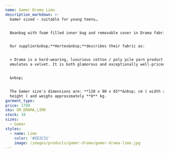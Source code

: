 ```yaml
---
name: Gamer Drama Limo
description_markdown: >-
  Gamer sized - suitable for young teens…


  Beanbag with foam filled inner bag and removable cover in Drama fabric.&nbsp;


  Our supplier&nbsp;**Hertex&nbsp;**describes their fabric as:


  > Drama is a hard-wearing, luxurious cotton / poly pile yarn product that
  emulates a velvet. It is both glamorous and exceptionally well-priced.


  &nbsp;


  The Gamer size's dimensions are: **120 x 90 x 65**&nbsp; cm ( width x depth x
  height ) and weighs approximately **9** kg.
garment_type:
price: 1799
sku: GM_DRAMA_LIMO
stock: 10
sizes:
  - Gamer
styles:
  - name: Limo
    color: '#2E2C31'
    image: /images/products/gamer-drama/gamer-drama-limo.jpg
---
```

